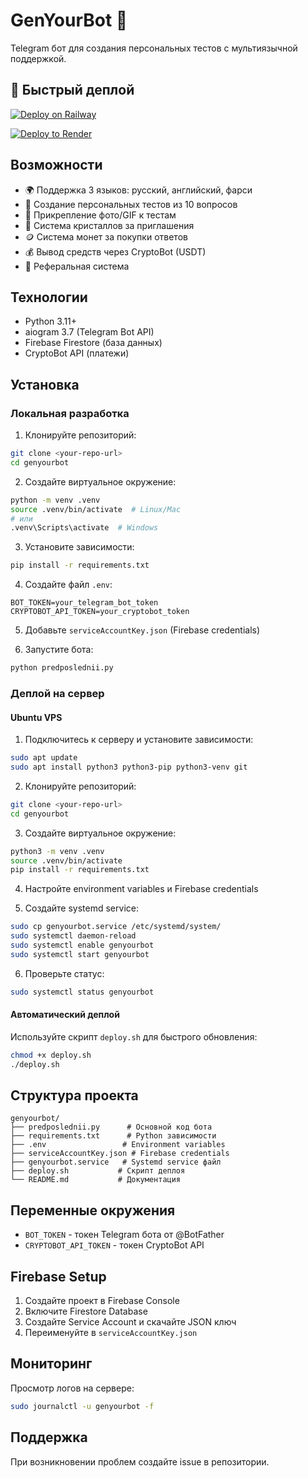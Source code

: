 # GenYourBot 🤖

Telegram бот для создания персональных тестов с мультиязычной поддержкой.

## 🚀 Быстрый деплой

[![Deploy on Railway](https://railway.app/button.svg)](https://railway.app/template/wvt9ZJ?referralCode=)

[![Deploy to Render](https://render.com/images/deploy-to-render-button.svg)](https://render.com/deploy?repo=https://github.com/YOUR_USERNAME/genyourbot)

## Возможности

- 🌍 Поддержка 3 языков: русский, английский, фарси
- 🧪 Создание персональных тестов из 10 вопросов
- 📸 Прикрепление фото/GIF к тестам
- 💎 Система кристаллов за приглашения
- 🪙 Система монет за покупки ответов
- 💰 Вывод средств через CryptoBot (USDT)
- 🔗 Реферальная система

## Технологии

- Python 3.11+
- aiogram 3.7 (Telegram Bot API)
- Firebase Firestore (база данных)
- CryptoBot API (платежи)

## Установка

### Локальная разработка

1. Клонируйте репозиторий:
```bash
git clone <your-repo-url>
cd genyourbot
```

2. Создайте виртуальное окружение:
```bash
python -m venv .venv
source .venv/bin/activate  # Linux/Mac
# или
.venv\Scripts\activate  # Windows
```

3. Установите зависимости:
```bash
pip install -r requirements.txt
```

4. Создайте файл `.env`:
```env
BOT_TOKEN=your_telegram_bot_token
CRYPTOBOT_API_TOKEN=your_cryptobot_token
```

5. Добавьте `serviceAccountKey.json` (Firebase credentials)

6. Запустите бота:
```bash
python predposlednii.py
```

### Деплой на сервер

#### Ubuntu VPS

1. Подключитесь к серверу и установите зависимости:
```bash
sudo apt update
sudo apt install python3 python3-pip python3-venv git
```

2. Клонируйте репозиторий:
```bash
git clone <your-repo-url>
cd genyourbot
```

3. Создайте виртуальное окружение:
```bash
python3 -m venv .venv
source .venv/bin/activate
pip install -r requirements.txt
```

4. Настройте environment variables и Firebase credentials

5. Создайте systemd service:
```bash
sudo cp genyourbot.service /etc/systemd/system/
sudo systemctl daemon-reload
sudo systemctl enable genyourbot
sudo systemctl start genyourbot
```

6. Проверьте статус:
```bash
sudo systemctl status genyourbot
```

#### Автоматический деплой

Используйте скрипт `deploy.sh` для быстрого обновления:
```bash
chmod +x deploy.sh
./deploy.sh
```

## Структура проекта

```
genyourbot/
├── predposlednii.py      # Основной код бота
├── requirements.txt      # Python зависимости
├── .env                 # Environment variables
├── serviceAccountKey.json # Firebase credentials
├── genyourbot.service   # Systemd service файл
├── deploy.sh           # Скрипт деплоя
└── README.md           # Документация
```

## Переменные окружения

- `BOT_TOKEN` - токен Telegram бота от @BotFather
- `CRYPTOBOT_API_TOKEN` - токен CryptoBot API

## Firebase Setup

1. Создайте проект в Firebase Console
2. Включите Firestore Database
3. Создайте Service Account и скачайте JSON ключ
4. Переименуйте в `serviceAccountKey.json`

## Мониторинг

Просмотр логов на сервере:
```bash
sudo journalctl -u genyourbot -f
```

## Поддержка

При возникновении проблем создайте issue в репозитории.
